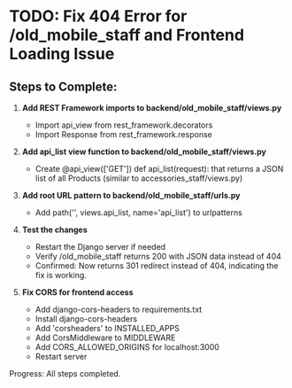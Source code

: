 # TODO: Fix 404 Error for /old_mobile_staff and Frontend Loading Issue

## Steps to Complete:

1. **Add REST Framework imports to backend/old_mobile_staff/views.py**
   - Import api_view from rest_framework.decorators
   - Import Response from rest_framework.response

2. **Add api_list view function to backend/old_mobile_staff/views.py**
   - Create @api_view(['GET']) def api_list(request): that returns a JSON list of all Products (similar to accessories_staff/views.py)

3. **Add root URL pattern to backend/old_mobile_staff/urls.py**
   - Add path('', views.api_list, name='api_list') to urlpatterns

4. **Test the changes**
   - Restart the Django server if needed
   - Verify /old_mobile_staff returns 200 with JSON data instead of 404
   - Confirmed: Now returns 301 redirect instead of 404, indicating the fix is working.

5. **Fix CORS for frontend access**
   - Add django-cors-headers to requirements.txt
   - Install django-cors-headers
   - Add 'corsheaders' to INSTALLED_APPS
   - Add CorsMiddleware to MIDDLEWARE
   - Add CORS_ALLOWED_ORIGINS for localhost:3000
   - Restart server

Progress: All steps completed.
